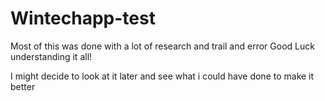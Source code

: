 # Wintechapp-test
Most of this was done with a lot of research and trail and error
Good Luck understanding it all!

I might decide to look at it later and see what i could have done to make it better
